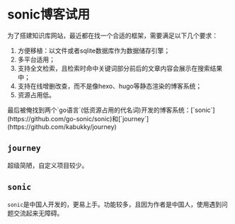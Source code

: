 # sonic博客试用


为了搭建知识库网站，最近都在找一个合适的框架，需要满足以下几个要求：
1. 方便移植：以文件或者sqlite数据库作为数据储存引擎；
2. 多平台适用；
3. 支持全文检索，且检索时命中关键词部分前后的文章内容会展示在搜索结果中；
4. 支持在线增删改查，而不是像hexo、hugo等静态渲染的博客系统；
5. 资源占用低。
<p>
最后被俺找到两个`go语言`(低资源占用的代名词)开发的博客系统：[`sonic`](https://github.com/go-sonic/sonic)和[`journey`](https://github.com/kabukky/journey)


## `journey`
超级简陋，自定义项目较少。
## `sonic`
`sonic`是中国人开发的，更易上手。功能较多，且因为作者是中国人，使用遇到问题交流起来无障碍。
